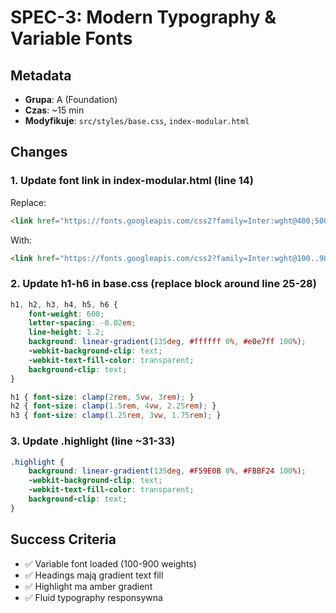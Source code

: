# SPEC-3: Modern Typography & Variable Fonts

## Metadata
- **Grupa**: A (Foundation)
- **Czas**: ~15 min
- **Modyfikuje**: `src/styles/base.css`, `index-modular.html`

## Changes

### 1. Update font link in index-modular.html (line 14)
Replace:
```html
<link href="https://fonts.googleapis.com/css2?family=Inter:wght@400;500;600;700&display=swap" rel="stylesheet">
```
With:
```html
<link href="https://fonts.googleapis.com/css2?family=Inter:wght@100..900&display=swap" rel="stylesheet">
```

### 2. Update h1-h6 in base.css (replace block around line 25-28)
```css
h1, h2, h3, h4, h5, h6 {
    font-weight: 600;
    letter-spacing: -0.02em;
    line-height: 1.2;
    background: linear-gradient(135deg, #ffffff 0%, #e0e7ff 100%);
    -webkit-background-clip: text;
    -webkit-text-fill-color: transparent;
    background-clip: text;
}

h1 { font-size: clamp(2rem, 5vw, 3rem); }
h2 { font-size: clamp(1.5rem, 4vw, 2.25rem); }
h3 { font-size: clamp(1.25rem, 3vw, 1.75rem); }
```

### 3. Update .highlight (line ~31-33)
```css
.highlight {
    background: linear-gradient(135deg, #F59E0B 0%, #FBBF24 100%);
    -webkit-background-clip: text;
    -webkit-text-fill-color: transparent;
    background-clip: text;
}
```

## Success Criteria
- ✅ Variable font loaded (100-900 weights)
- ✅ Headings mają gradient text fill
- ✅ Highlight ma amber gradient
- ✅ Fluid typography responsywna
